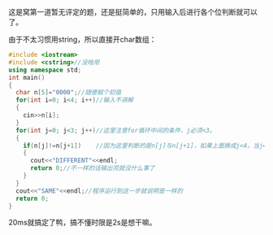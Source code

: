 这是窝第一道暂无评定的题，还是挺简单的，只用输入后进行各个位判断就可以了。

由于不太习惯用string，所以直接开char数组：
```cpp
#include <iostream>
#include <cstring>//没啥用
using namespace std;
int main()
{
  char n[5]="0000";//随便赋个初值
  for(int i=0; i<4; i++)//输入不讲解
  {
    cin>>n[i];
  }
  for(int j=0; j<3; j++)//这里注意for循环中间的条件，j必须<3。
  {
    if(n[j]!=n[j+1])    //因为这里判断的是n[j]与n[j+1]，如果上面换成j<4，当j=3的时候，拿n[3]与n[4]对比肯定不行，因为我们只输入到了n[3],n[4]就是随机赋值了
    {
      cout<<"DIFFERENT"<<endl;
      return 0;//不一样的话输出完就没什么事了
    }
  }
  cout<<"SAME"<<endl;//程序运行到这一步就说明是一样的
  return 0;
}
```
20ms就搞定了鸭，搞不懂时限是2s是想干嘛。
